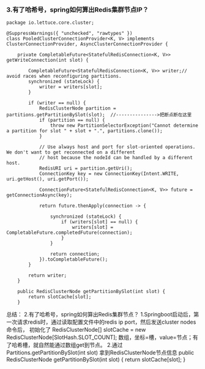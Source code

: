  ### 3.有了哈希号，spring如何算出Redis集群节点IP？




```
package io.lettuce.core.cluster;

@SuppressWarnings({ "unchecked", "rawtypes" })
class PooledClusterConnectionProvider<K, V> implements ClusterConnectionProvider, AsyncClusterConnectionProvider {

    private CompletableFuture<StatefulRedisConnection<K, V>> getWriteConnection(int slot) {

        CompletableFuture<StatefulRedisConnection<K, V>> writer;// avoid races when reconfiguring partitions.
        synchronized (stateLock) {
            writer = writers[slot];
        }

        if (writer == null) {
            RedisClusterNode partition = partitions.getPartitionBySlot(slot);  //--------------->把断点断在这里
            if (partition == null) {
                throw new PartitionSelectorException("Cannot determine a partition for slot " + slot + ".", partitions.clone());
            }

            // Use always host and port for slot-oriented operations. We don't want to get reconnected on a different
            // host because the nodeId can be handled by a different host.
            RedisURI uri = partition.getUri();
            ConnectionKey key = new ConnectionKey(Intent.WRITE, uri.getHost(), uri.getPort());

            ConnectionFuture<StatefulRedisConnection<K, V>> future = getConnectionAsync(key);

            return future.thenApply(connection -> {

                synchronized (stateLock) {
                    if (writers[slot] == null) {
                        writers[slot] = CompletableFuture.completedFuture(connection);
                    }
                }

                return connection;
            }).toCompletableFuture();
        }

        return writer;
    }
```

``` 
    public RedisClusterNode getPartitionBySlot(int slot) {
        return slotCache[slot];
    }
```
总结：
2.有了哈希号，spring如何算出Redis集群节点？
 1.Springboot启动后，第一次请求redis时，通过读取配置文件中的redis ip port，然后发送cluster nodes命令后，
 初始化了 RedisClusterNode[] slotCache = new RedisClusterNode[SlotHash.SLOT_COUNT];
 数组，坐标=槽，value=节点；有了哈希槽，就自然能通过数组get到节点。
 2.通过Partitions.getPartitionBySlot(int slot) 拿到RedisClusterNode节点信息
 public RedisClusterNode getPartitionBySlot(int slot) {
         return slotCache[slot];
 }